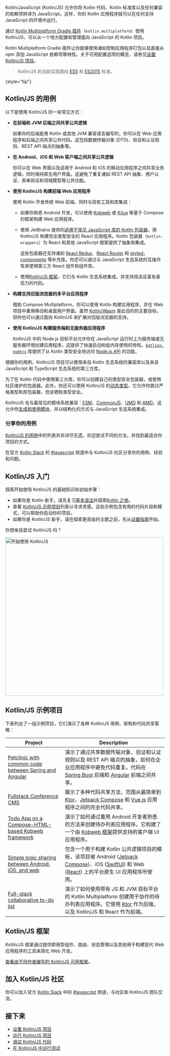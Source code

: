 [//]: # (title: Kotlin/JavaScript)

Kotlin/JavaScript (Kotlin/JS) 允许你将 Kotlin 代码、Kotlin 标准库以及任何兼容的依赖项转译为 JavaScript。这样，你的 Kotlin 应用程序就可以在任何支持 JavaScript 的环境中运行。

通过 [Kotlin Multiplatform Gradle 插件](https://www.jetbrains.com/help/kotlin-multiplatform-dev/multiplatform-dsl-reference.html)（`kotlin.multiplatform`）使用 Kotlin/JS，可以从一个地方配置和管理面向 JavaScript 的 Kotlin 项目。

Kotlin Multiplatform Gradle 插件让你能够使用诸如控制应用程序打包以及直接从 npm 添加 JavaScript 依赖项等特性。关于可用配置选项的概览，请参见[设置 Kotlin/JS 项目](js-project-setup.md)。

> Kotlin/JS 的当前实现面向 [ES5](https://www.ecma-international.org/ecma-262/5.1/) 和 [ES2015](https://262.ecma-international.org/6.0/) 标准。
>
{style="tip"}

## Kotlin/JS 的用例

以下是使用 Kotlin/JS 的一些常见方式：

*  **在前端和 JVM 后端之间共享公共逻辑**

   如果你的后端是用 Kotlin 或其他 JVM 兼容语言编写的，你可以在 Web 应用程序和后端之间共享公共代码。这包括数据传输对象 (DTO)、验证和认证规则、REST API 端点的抽象等。

*  **在 Android、iOS 和 Web 客户端之间共享公共逻辑**

   你可以在 Web 界面以及适用于 Android 和 iOS 的移动应用程序之间共享业务逻辑，同时保持原生用户界面。这避免了重复诸如 REST API 抽象、用户认证、表单验证和领域模型等公共功能。

* **使用 Kotlin/JS 构建前端 Web 应用程序**

     使用 Kotlin 开发传统 Web 前端，同时与现有工具和库集成：

     * 如果你熟悉 Android 开发，可以使用 [Kobweb](https://kobweb.varabyte.com/) 或 [Kilua](https://kilua.dev/) 等基于 Compose 的框架构建 Web 应用程序。
     * 使用 JetBrains 提供的[适用于常见 JavaScript 库的 Kotlin 包装器](https://github.com/JetBrains/kotlin-wrappers)，用 Kotlin/JS 构建完全类型安全的 React 应用程序。Kotlin 包装器（`kotlin-wrappers`）为 React 和其他 JavaScript 框架提供了抽象和集成。
       
       这些包装器还支持诸如 [React Redux](https://react-redux.js.org/)、[React Router](https://reactrouter.com/) 和 [styled-components](https://styled-components.com/) 等补充库。你还可以通过与 JavaScript 生态系统的互操作性来使用第三方 React 组件和组件库。
  
     * 使用[Kotlin/JS 框架](js-frameworks.md)，它们与 Kotlin 生态系统集成，并支持简洁且富有表现力的代码。

*  **构建支持旧版浏览器的多平台应用程序**

      借助 Compose Multiplatform，你可以使用 Kotlin 构建应用程序，并在 Web 项目中重用移动和桌面用户界面。虽然 [Kotlin/Wasm](wasm-overview.md) 是此目的的主要目标，但你也可以通过面向 Kotlin/JS 来扩展对旧版浏览器的支持。

* **使用 Kotlin/JS 构建服务端和无服务器应用程序**

  Kotlin/JS 中的 Node.js 目标平台允许你在 JavaScript 运行时上为服务端或无服务器环境创建应用程序。这提供了快速启动和低内存使用的特性。[`kotlinx-nodejs`](https://github.com/Kotlin/kotlinx-nodejs) 库提供了从 Kotlin 类型安全地访问 [Node.js API](https://nodejs.org/docs/latest/api/) 的功能。

根据你的用例，Kotlin/JS 项目可以使用来自 Kotlin 生态系统的兼容库以及来自 JavaScript 和 TypeScript 生态系统的第三方库。

为了在 Kotlin 代码中使用第三方库，你可以创建自己的类型安全包装器，或使用社区维护的包装器。此外，你还可以使用 Kotlin/JS 的[动态类型](dynamic-type.md)，它允许你跳过严格类型和库包装器，但会牺牲类型安全。

Kotlin/JS 也与最常见的模块系统兼容：[ESM](https://tc39.es/ecma262/#sec-modules)、[CommonJS](https://nodejs.org/api/modules.html#modules-commonjs-modules)、[UMD](https://github.com/umdjs/umd) 和 [AMD](https://github.com/amdjs/amdjs-api)。这允许你[生成和使用模块](js-modules.md)，并以结构化的方式与 JavaScript 生态系统集成。

### 分享你的用例

[Kotlin/JS 的用例](#use-cases-for-kotlin-js)中的列表并非详尽无遗。欢迎尝试不同的方法，并找到最适合你项目的方式。

在官方 [Kotlin Slack](https://surveys.jetbrains.com/s3/kotlin-slack-sign-up) 的 [#javascript](https://kotlinlang.slack.com/archives/C0B8L3U69) 频道中与 Kotlin/JS 社区分享你的用例、经验和问题。

## Kotlin/JS 入门

探索开始使用 Kotlin/JS 的基础知识和初始步骤：

* 如果你是 Kotlin 新手，请先复习[基本语法](basic-syntax.md)并探索[Kotlin 之旅](kotlin-tour-welcome.md)。
* 查看 [Kotlin/JS 示例项目](#sample-projects-for-kotlin-js)列表以寻求灵感。这些示例包含有用的代码片段和模式，可以帮助你启动你的项目。
* 如果你是 Kotlin/JS 新手，请在探索更高级的主题之前，先从[设置指南](js-project-setup.md)开始。

你想亲自尝试 Kotlin/JS 吗？

<a href="js-get-started.md"><img src="js-get-started-button.svg" width="500" alt="开始使用 Kotlin/JS" style="block"/></a>

## Kotlin/JS 示例项目

下表列出了一组示例项目，它们演示了各种 Kotlin/JS 用例、架构和代码共享策略：

| Project                                                                                                                           | Description                                                                                                                                                                                                                                                                                                                      |
|-----------------------------------------------------------------------------------------------------------------------------------|----------------------------------------------------------------------------------------------------------------------------------------------------------------------------------------------------------------------------------------------------------------------------------------------------------------------------------|
| [Petclinic with common code between Spring and Angular](https://github.com/Kotlin/kmp-spring-petclinic/#readme)                   | 演示了通过共享数据传输对象、验证和认证规则以及 REST API 端点的抽象，如何在企业应用程序中避免代码重复。代码在 [Spring Boot](https://spring.io/projects/spring-boot) 后端和 [Angular](https://angular.dev/) 前端之间共享。                                                                                              |
| [Fullstack Conference CMS](https://github.com/Kotlin/kmp-fullstack-conference-cms/#readme)                                        | 展示了多种代码共享方法，范围从最简单到 [Ktor](https://ktor.io/)、[Jetpack Compose](https://developer.android.com/compose) 和 [Vue.js](https://vuejs.org/) 应用程序之间的完全代码共享。                                                                                                                                  |
| [Todo App on a Compose-HTML-based Kobweb framework](https://github.com/varabyte/kobweb-templates/tree/main/examples/todo/#readme) | 演示了如何通过重用 Android 开发者熟悉的方法来创建待办列表应用程序。它构建了一个由 [Kobweb 框架](https://kobweb.varabyte.com/)提供支持的客户端 UI 应用程序。                                                                                                                                                           |
| [Simple logic sharing between Android, iOS, and web](https://github.com/Kotlin/kmp-logic-sharing-simple-example/#readme)          | 包含一个用于构建 Kotlin 公共逻辑项目的模板，该项目被 Android ([Jetpack Compose](https://developer.android.com/compose))、iOS ([SwiftUI](https://developer.apple.com/tutorials/swiftui/)) 和 Web ([React](https://react.dev/)) 上的平台原生 UI 应用程序所使用。                                                      |
| [Full-stack collaborative to-do list](https://github.com/kotlin-hands-on/jvm-js-fullstack/#readme)                                | 演示了如何使用带有 JS 和 JVM 目标平台的 Kotlin Multiplatform 创建用于协作的待办列表应用程序。它使用 [Ktor](https://ktor.io/) 作为后端，以及 Kotlin/JS 和 React 作为前端。                                                                                                                                             |

## Kotlin/JS 框架

Kotlin/JS 框架通过提供即用型组件、路由、状态管理以及其他用于构建现代 Web 应用程序的工具来简化 Web 开发。

[查看由不同作者编写的 Kotlin/JS 可用框架](js-frameworks.md)。

## 加入 Kotlin/JS 社区

你可以加入官方 [Kotlin Slack](https://surveys.jetbrains.com/s3/kotlin-slack-sign-up) 中的 [#javascript](https://kotlinlang.slack.com/archives/C0B8L3U69) 频道，与社区和 Kotlin/JS 团队交流。

## 接下来

* [设置 Kotlin/JS 项目](js-project-setup.md)
* [运行 Kotlin/JS 项目](running-kotlin-js.md)
* [调试 Kotlin/JS 代码](js-debugging.md)
* [在 Kotlin/JS 中运行测试](js-running-tests.md)